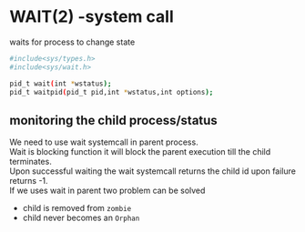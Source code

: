 # WAIT(2) -system call  
waits for process to change state  

```bash
#include<sys/types.h>
#include<sys/wait.h>
```

```bash
pid_t wait(int *wstatus);
pid_t waitpid(pid_t pid,int *wstatus,int options);
```

## monitoring the child process/status

We need to use wait systemcall in parent process.  
Wait is blocking function it will block the parent execution till the child terminates.  
Upon successful waiting the wait systemcall returns the child id upon failure returns -1.  
If we uses wait in parent two problem can be solved  
- child is removed from `zombie`
- child never becomes an `Orphan`
